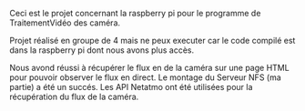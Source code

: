 Ceci est le projet concernant la raspberry pi pour le programme de TraitementVidéo des caméra.

Projet réalisé en groupe de 4 mais ne peux executer car le code compilé est dans la raspberry pi dont nous avons plus accès.

Nous avond réussi à récupérer le flux en de la caméra sur une page HTML pour pouvoir observer le flux en direct. Le montage du Serveur NFS
(ma partie) a été un succés. Les API Netatmo ont été utilisées pour la récupération du flux de la caméra.
